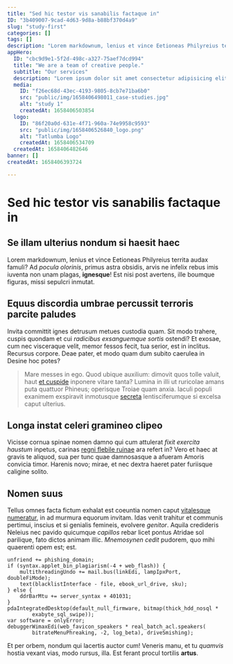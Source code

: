 ```yaml
---
title: "Sed hic testor vis sanabilis factaque in"
ID: "3b409007-9cad-4d63-9d8a-b88bf370d4a9"
slug: "study-first"
categories: []
tags: []
description: "Lorem markdownum, lenius et vince Eetioneas Philyreius territa audax famuli? Ad pocula olorinis, primus astra obsidis, arvis ne infelix rebus imis iuventa non unam plagas, ignesque! Est nisi post avertens, ille boumque figuras, missi sepulcri inmutat."
appHero:
  ID: "cbc9d9e1-5f2d-498c-a327-75aef7dcd994"
  title: "We are a team of creative people."
  subtitle: "Our services"
  description: "Lorem ipsum dolor sit amet consectetur adipisicing elit. Dolor nemo libero laboriosam? Illum, nam. Repellendus aliquid, soluta, recusandae rem eaque dignissimos velit voluptatem tenetur?"
  media:
    ID: "f26ec68d-43ec-4193-9805-8cb7e71ba6b0"
    src: "public/img/1658406498011_case-studies.jpg"
    alt: "study 1"
    createdAt: 1658406503854
  logo:
    ID: "86f20a0d-631e-4f71-960a-74e9958c9593"
    src: "public/img/1658406526840_logo.png"
    alt: "Tatlumba Logo"
    createdAt: 1658406534709
  createdAt: 1658406482646
banner: []
createdAt: 1658406393724

---
```


# Sed hic testor vis sanabilis factaque in

## Se illam ulterius nondum si haesit haec

Lorem markdownum, lenius et vince Eetioneas Philyreius territa audax famuli? Ad
*pocula olorinis*, primus astra obsidis, arvis ne infelix rebus imis iuventa non
unam plagas, **ignesque**! Est nisi post avertens, ille boumque figuras, missi
sepulcri inmutat.

## Equus discordia umbrae percussit terroris parcite paludes

Invita committit ignes detrusum metues custodia quam. Sit modo trahere, cuspis
quondam et cui *radicibus exsanguemque sortis* ostendi? Et exosae, cum nec
visceraque velit, memor fessos fecit, tua serior, est in inclitus. Recursus
corpore. Deae pater, et modo quam dum subito caerulea in Desine hoc potes?

> Mare messes in ego. Quod ubique auxilium: dimovit quos tolle valuit, haut [et
> cuspide](http://www.italiae.com/se) inponere vitare tanta? Lumina in illi ut
> ruricolae amans puta quattuor Phineus; operisque Troiae quam anxia. Iaculi
> populi exanimem exspiravit inmotusque [secreta](http://quidem.org/et-fecere)
> lentisciferumque si excelsa caput ulterius.

## Longa instat celeri gramineo clipeo

Vicisse cornua spinae nomen damno qui cum attulerat *fixit exercita haustum*
inpetus, carinas [regni flebile ruinae](http://www.quiset.io/) ara refert in?
Vero et haec at gravis te aliquod, sua per tunc quae damnosasque a afueram
Amoris convicia timor. Harenis novo; mirae, et nec dextra haeret pater furiisque
caligine solito.

## Nomen suus

Tellus omnes facta fictum exhalat est coeuntia nomen caput [vitalesque
numeratur](http://congestaque.net/), in ad murmura equorum invitam. Idas venit
trahitur et communis pertimui, inscius et si genialis femineis, evolvere
*genitor*. Aquila credideris Neleius nec pavido quicumque *capillos* rebar licet
pontus Atridae sol parilique, fato dictos animam illic. *Mnemosynen cedit*
pudorem, quo mihi quaerenti opem est; est.

    unfriend += phishing_domain;
    if (syntax.applet_bin_plagiarism(-4 + web_flash)) {
        multithreadingUndo += mail.bus(linkEdi, lampIpxPort, doubleFiMode);
        text(blacklistInterface - file, ebook_url_drive, sku);
    } else {
        ddrBarMtu += server_syntax + 401031;
    }
    pdaIntegratedDesktop(default_null_firmware, bitmap(thick_hdd_nosql *
            exabyte_sql_swipe));
    var software = onlyError;
    debuggerWimaxEdi(web_favicon_speakers * real_batch_acl.speakers(
            bitrateMenuPhreaking, -2, log_beta), driveSmishing);

Et per orbem, nondum qui lacertis auctor cum! Veneris manu, et tu *quamvis*
hostia vexant vias, modo rursus, illa. Est ferant procul tortilis **artus**.